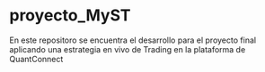 # proyecto_MyST
En este repositoro se encuentra el desarrollo para el proyecto final aplicando una estrategia en vivo de Trading en la plataforma de QuantConnect
